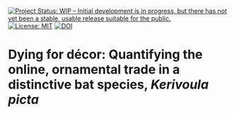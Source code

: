 <!-- badges: start -->
[![Project Status: WIP – Initial development is in progress, but there has not yet been a stable, usable release suitable for the public.](https://www.repostatus.org/badges/latest/wip.svg)](https://www.repostatus.org/#wip)
[![License: MIT](https://img.shields.io/badge/License-MIT-yellow.svg)](https://opensource.org/licenses/MIT)
[![DOI](https://zenodo.org/badge/DOI/10.5281/zenodo.7874685.svg)](https://doi.org/10.5281/zenodo.7874685)
<!-- badges: end -->

# Dying for décor: Quantifying the online, ornamental trade in a distinctive bat species, _Kerivoula picta_



